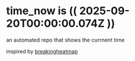 # time_now is (( 2025-09-20T00:00:00.074Z ))

an automated repo that shows the currnent time

inspired by [breakingheatmap](https://github.com/breakingheatmap/breakingheatmap)